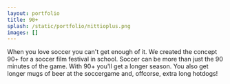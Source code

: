 ```yaml
---
layout: portfolio
title: 90+
splash: /static/portfolio/nittioplus.png
images: []
---
```


When you love soccer you can't get enough of it. We created the concept 90+ for a soccer film festival in school. Soccer can be more than just the 90 minutes of the game. With 90+ you'll get a longer season. You also get longer mugs of beer at the soccergame and, offcorse, extra long hotdogs!
